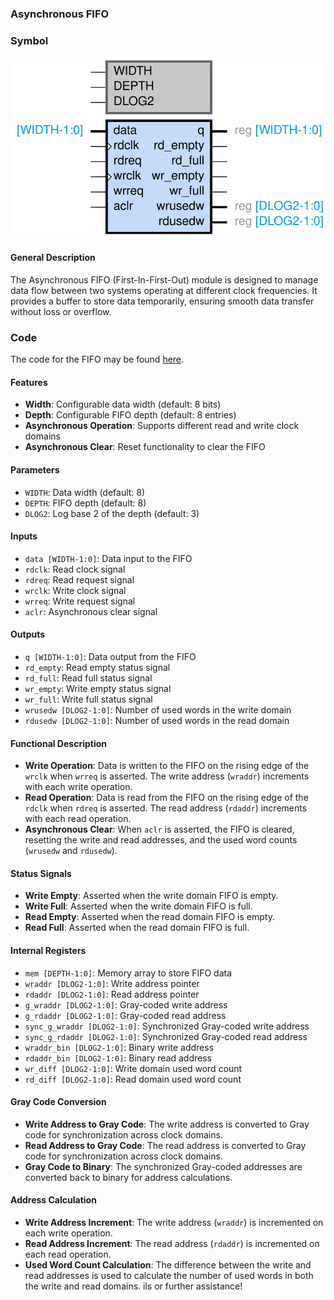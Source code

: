 ### **Asynchronous FIFO**

### Symbol
![Asynchronous FIFO symbol!](imgs/async_fifo-async_fifo.svg "Synchronous FIFO symbol")

#### **General Description**
The Asynchronous FIFO (First-In-First-Out) module is designed to manage data flow between two systems operating at different clock frequencies. It provides a buffer to store data temporarily, ensuring smooth data transfer without loss or overflow.

### Code
The code for the FIFO may be found [here](async_fifo/rtl/async_fifo.v).

#### **Features**
- **Width**: Configurable data width (default: 8 bits)
- **Depth**: Configurable FIFO depth (default: 8 entries)
- **Asynchronous Operation**: Supports different read and write clock domains
- **Asynchronous Clear**: Reset functionality to clear the FIFO

#### **Parameters**
- `WIDTH`: Data width (default: 8)
- `DEPTH`: FIFO depth (default: 8)
- `DLOG2`: Log base 2 of the depth (default: 3)

#### **Inputs**
- `data [WIDTH-1:0]`: Data input to the FIFO
- `rdclk`: Read clock signal
- `rdreq`: Read request signal
- `wrclk`: Write clock signal
- `wrreq`: Write request signal
- `aclr`: Asynchronous clear signal

#### **Outputs**
- `q [WIDTH-1:0]`: Data output from the FIFO
- `rd_empty`: Read empty status signal
- `rd_full`: Read full status signal
- `wr_empty`: Write empty status signal
- `wr_full`: Write full status signal
- `wrusedw [DLOG2-1:0]`: Number of used words in the write domain
- `rdusedw [DLOG2-1:0]`: Number of used words in the read domain

#### **Functional Description**
- **Write Operation**: Data is written to the FIFO on the rising edge of the `wrclk` when `wrreq` is asserted. The write address (`wraddr`) increments with each write operation.
- **Read Operation**: Data is read from the FIFO on the rising edge of the `rdclk` when `rdreq` is asserted. The read address (`rdaddr`) increments with each read operation.
- **Asynchronous Clear**: When `aclr` is asserted, the FIFO is cleared, resetting the write and read addresses, and the used word counts (`wrusedw` and `rdusedw`).

#### **Status Signals**
- **Write Empty**: Asserted when the write domain FIFO is empty.
- **Write Full**: Asserted when the write domain FIFO is full.
- **Read Empty**: Asserted when the read domain FIFO is empty.
- **Read Full**: Asserted when the read domain FIFO is full.

#### **Internal Registers**
- `mem [DEPTH-1:0]`: Memory array to store FIFO data
- `wraddr [DLOG2-1:0]`: Write address pointer
- `rdaddr [DLOG2-1:0]`: Read address pointer
- `g_wraddr [DLOG2-1:0]`: Gray-coded write address
- `g_rdaddr [DLOG2-1:0]`: Gray-coded read address
- `sync_g_wraddr [DLOG2-1:0]`: Synchronized Gray-coded write address
- `sync_g_rdaddr [DLOG2-1:0]`: Synchronized Gray-coded read address
- `wraddr_bin [DLOG2-1:0]`: Binary write address
- `rdaddr_bin [DLOG2-1:0]`: Binary read address
- `wr_diff [DLOG2-1:0]`: Write domain used word count
- `rd_diff [DLOG2-1:0]`: Read domain used word count

#### **Gray Code Conversion**
- **Write Address to Gray Code**: The write address is converted to Gray code for synchronization across clock domains.
- **Read Address to Gray Code**: The read address is converted to Gray code for synchronization across clock domains.
- **Gray Code to Binary**: The synchronized Gray-coded addresses are converted back to binary for address calculations.

#### **Address Calculation**
- **Write Address Increment**: The write address (`wraddr`) is incremented on each write operation.
- **Read Address Increment**: The read address (`rdaddr`) is incremented on each read operation.
- **Used Word Count Calculation**: The difference between the write and read addresses is used to calculate the number of used words in both the write and read domains.
ils or further assistance!
